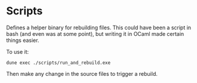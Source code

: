 # Scripts

Defines a helper binary for rebuilding files. This could have been a
script in bash (and even was at some point), but writing it in OCaml
made certain things easier.

To use it:
```
dune exec ./scripts/run_and_rebuild.exe
```
Then make any change in the source files to trigger a rebuild.
